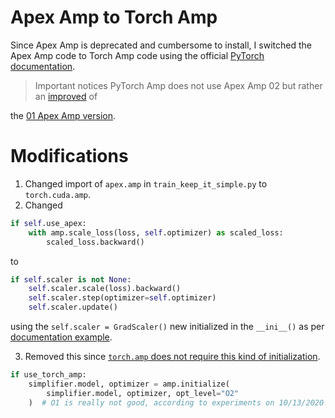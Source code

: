 # Apex Amp to Torch Amp

Since Apex Amp is deprecated and cumbersome to install, I switched the Apex Amp code to Torch Amp code using the
official [PyTorch documentation](https://github.com/pytorch/pytorch/issues/52279).

> Important notices
> PyTorch Amp does not use Apex Amp 02 but rather
> an [improved](https://github.com/NVIDIA/apex/issues/818#issuecomment-639012282) of
>
the [01 Apex Amp version](https://discuss.pytorch.org/t/how-can-i-use-o2-optimization-with-torch-cuda-amp-like-apex/156449).

# Modifications

1. Changed import of `apex.amp` in `train_keep_it_simple.py` to `torch.cuda.amp`.
2. Changed

```python
if self.use_apex:
    with amp.scale_loss(loss, self.optimizer) as scaled_loss:
        scaled_loss.backward()
```

to

```python
if self.scaler is not None:
    self.scaler.scale(loss).backward()
    self.scaler.step(optimizer=self.optimizer)
    self.scaler.update()
```

using the `self.scaler = GradScaler()` new initialized in the `__ini__()` as
per [documentation example](https://pytorch.org/docs/stable/notes/amp_examples.html#typical-mixed-precision-training).

3. Removed this
   since [`torch.amp` does not require this kind of initialization](https://discuss.pytorch.org/t/torch-cuda-amp-equivalent-of-apex-amp-initialize/132598/5).

```python
if use_torch_amp:
    simplifier.model, optimizer = amp.initialize(
        simplifier.model, optimizer, opt_level="O2"
    )  # O1 is really not good, according to experiments on 10/13/2020
```